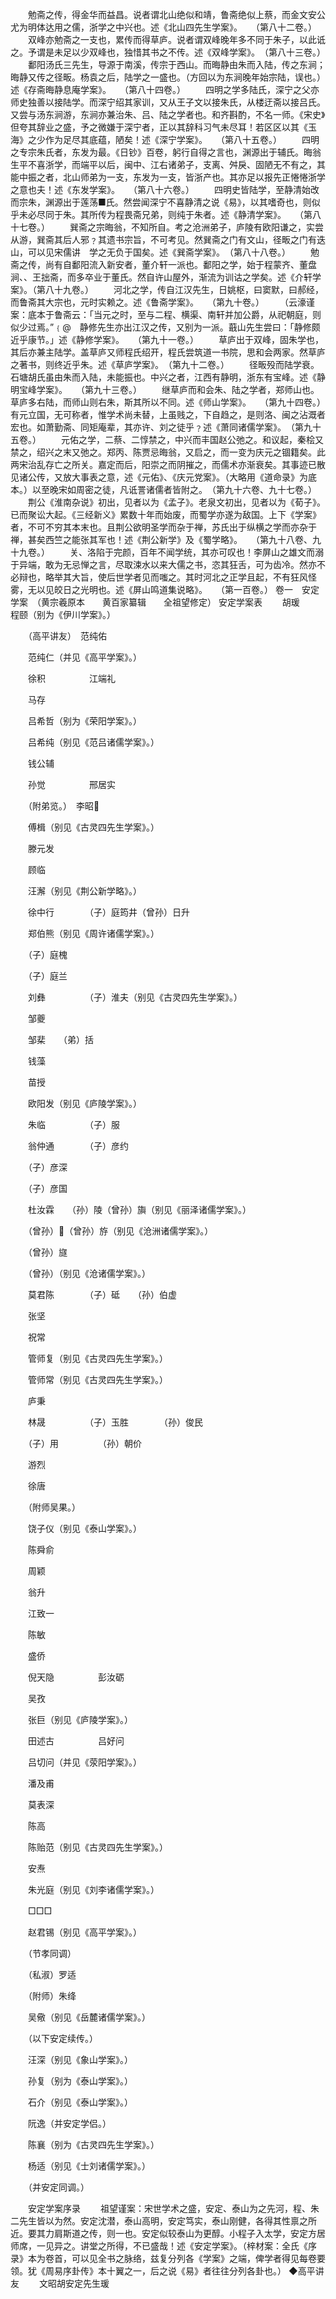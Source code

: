 <!-- { "loadSidebar": true } -->
　　勉斋之传，得金华而益昌。说者谓北山绝似和靖，鲁斋绝似上蔡，而金文安公尤为明体达用之儒，浙学之中兴也。述《北山四先生学案》。　　（第八十二卷。）
　　双峰亦勉斋之一支也，累传而得草庐。说者谓双峰晚年多不同于朱子，以此诋之。予谓是未足以少双峰也，独惜其书之不传。述《双峰学案》。　（第八十三卷。）
　　鄱阳汤氏三先生，导源于南溪，传宗于西山。而晦静由朱而入陆，传之东涧；晦静又传之径畈。杨袁之后，陆学之一盛也。（方回以为东涧晚年始宗陆，误也。）述《存斋晦静息庵学案》。　　（第八十四卷。）
　　四明之学多陆氏，深宁之父亦师史独善以接陆学。而深宁绍其家训，又从王子文以接朱氏，从楼迂斋以接吕氏。又尝与汤东涧游，东涧亦兼治朱、吕、陆之学者也。和齐斟酌，不名一师。《宋史》但夸其辞业之盛，予之微嫌于深宁者，正以其辞科习气未尽耳！若区区以其《玉海》之少作为足尽其底蕴，陋矣！述《深宁学案》。　　（第八十五卷。）
　　四明之专宗朱氏者，东发为最。《日钞》百卷，躬行自得之言也，渊源出于辅氏。晦翁生平不喜浙学，而端平以后，闽中、江右诸弟子，支离、舛戾、固陋无不有之，其能中振之者，北山师弟为一支，东发为一支，皆浙产也。其亦足以报先正惓惓浙学之意也夫！述《东发学案》。　　（第八十六卷。）
　　四明史皆陆学，至静清始改而宗朱，渊源出于莲荡■氏。然尝闻深宁不喜静清之说《易》，以其嗜奇也，则似乎未必尽同于朱。其所传为程畏斋兄弟，则纯于朱者。述《静清学案》。　　（第八十七卷。）
　　巽斋之宗晦翁，不知所自。考之沧洲弟子，庐陵有欧阳谦之，实尝从游，巽斋其后人邪﹖其遗书宗旨，不可考见。然巽斋之门有文山，径畈之门有迭山，可以见宋儒讲　学之无负于国矣。述《巽斋学案》。　（第八十八卷。）
　　勉斋之传，尚有自鄱阳流入新安者，董介轩一派也。鄱阳之学，始于程蒙齐、董盘涧、、王拙斋，而多卒业于董氏。然自许山屋外，渐流为训诂之学矣。述《介轩学案》。（第八十九卷。）
　　河北之学，传自江汉先生，日姚枢，曰窦默，曰郝经，而鲁斋其大宗也，元时实赖之。述《鲁斋学案》。　　（第九十卷。）
　　（云濠谨案：底本于鲁斋云：「当元之时，至与二程、横渠、南轩并加公爵，从祀朝庭，则似少过焉。”﹛@　静修先生亦出江汉之传，又别为一派。蕺山先生尝曰：「静修颇近乎康节。」述《静修学案》。　　（第九十一卷。）
　　草庐出于双峰，固朱学也，其后亦兼主陆学。盖草庐又师程氏绍开，程氏尝筑道一书院，思和会两家。然草庐之著书，则终近乎朱。述《草庐学案》。　（第九十二卷。）
　　径畈殁而陆学衰。石塘胡氏虽由朱而入陆，未能振也。中兴之者，江西有静明，浙东有宝峰。述《静明宝峰学案》。　　（第九十三卷。）
　　继草庐而和会朱、陆之学者，郑师山也。草庐多右陆，而师山则右朱，斯其所以不同。述《师山学案》。　　（第九十四卷。）　　
有元立国，无可称者，惟学术尚未替，上虽贱之，下自趋之，是则洛、闽之沾溉者宏也。如萧勤斋、同矩庵辈，其亦许、刘之徒乎﹖述《萧同诸儒学案》。　（第九十五卷。）
　　元佑之学，二蔡、二惇禁之，中兴而丰国赵公弛之。和议起，秦桧又禁之，绍兴之末又弛之。郑丙、陈贾忌晦翁，又启之，而一变为庆元之锢籍矣。此两宋治乱存亡之所关。嘉定而后，阳崇之而阴摧之，而儒术亦渐衰矣。其事迹已散见诸公传，又放大事表之意，述《元佑》、《庆元党案》。（大略用《道命录》为底本。）以至晚宋如周密之徒，凡诋詈诸儒者皆附之。　（第九十六卷、九十七卷。）
　　荆公《淮南杂说》初出，见者以为《孟子》。老泉文初出，见者以为《荀子》。已而聚讼大起。《三经新义》累数十年而始废，而蜀学亦遂为敌国。上下《学案》者，不可不穷其本末也。且荆公欲明圣学而杂于禅，苏氏出于纵横之学而亦杂于禅，甚矣西竺之能张其军也！述《荆公新学》及《蜀学略》。　　（第九十八卷、九十九卷。）
　　关、洛陷于完颜，百年不闻学统，其亦可叹也！李屏山之雄文而溺于异端，敢为无忌惮之言，尽取涑水以来大儒之书，恣其狂舌，可为齿冷。然亦不必辩也，略举其大旨，使后世学者见而嗤之。其时河北之正学且起，不有狂风怪雾，无以见皎日之光明也。述《屏山鸣道集说略》。　　（第一百卷。） 
 卷一　安定学案　（黄宗羲原本　　黄百家纂辑　　全祖望修定）
安定学案表
　　胡瑗　　　　　程颐（别为《伊川学案》。）

　　（高平讲友）　范纯佑

　　范纯仁（并见《高平学案》。）

　　徐积　　　　　江端礼

　　马存

　　吕希哲（别为《荣阳学案》。）

　　吕希纯（别见《范吕诸儒学案》。）

　　钱公辅

　　孙觉　　　　　邢居实

　　（附弟览。）　李昭

　　傅楫（别见《古灵四先生学案》。）

　　滕元发

　　顾临

　　汪澥（别见《荆公新学略》。）

　　徐中行　　　　（子）庭筠井（曾孙）日升

　　郑伯熊（别见《周许诸儒学案》。）

　　（子）庭槐

　　（子）庭兰

　　刘彝　　　　　（子）淮夫（别见《古灵四先生学案》。）

　　邹夔　　

　　邹棐　　（弟）括

　　钱藻

　　苗授

　　欧阳发（别见《庐陵学案》。）

　　朱临　　　　　（子）服

　　翁仲通　　　　（子）彦约

　　（子）彦深

　　（子）彦国

　　杜汝霖　　（孙）陵（曾孙）旟（别见《丽泽诸儒学案》。）

　　（曾孙）（曾孙）斿（别见《沧洲诸儒学案》。）

　　（曾孙）旞

　　（曾孙）（别见《沧诸儒学案》。）

　　莫君陈　　　　（子）砥　　（孙）伯虚

　　张坚

　　祝常

　　管师复（别见《古灵四先生学案》。）

　　管师常（别见《古灵四先生学案》。）

　　庐秉

　　林晟　　　　　（子）玉胜　　　　（孙）俊民

　　（子）用　　　　　（孙）朝价　

　　游烈

　　徐唐

　　（附师吴果。）

　　饶子仪（别见《泰山学案》。）

　　陈舜俞

　　周颖

　　翁升

　　江致一

　　陈敏

　　盛侨

　　倪天隐　　　　　彭汝砺

　　吴孜

　　张巨（别见《庐陵学案》。）

　　田述古　　　　　吕好问

　　吕切问（并见《荥阳学案》。）

　　潘及甫

　　莫表深

　　陈高

　　陈贻范（别见《古灵四先生学案》。）

　　安焘

　　朱光庭（别见《刘李诸儒学案》。）

　　□□□

　　赵君锡（别见《高平学案》。）

　　（节孝同调）

　　（私淑）罗适

　　（附师）朱绛

　　吴儆（别见《岳麓诸儒学案》。）

　　（以下安定续传。）

　　汪深（别见《象山学案》。）

　　孙复（别为《泰山学案》。）

　　石介（别见《泰山学案》。）

　　阮逸（并安定学侣。）

　　陈襄（别为《古灵四先生学案》。）

　　杨适（别见《士刘诸儒学案》。）

　　（并安定同调。）

　　安定学案序录
　　祖望谨案：宋世学术之盛，安定、泰山为之先河，程、朱二先生皆以为然。安定沈潜，泰山高明，安定笃实，泰山刚健，各得其性禀之所近。要其力肩斯道之传，则一也。安定似较泰山为更醇。小程子入太学，安定方居师席，一见异之。讲堂之所得，不已盛哉！述《安定学案》。（梓材案：全氏《序录》本为卷首，可以见全书之脉络，兹复分列各《学案》之端，俾学者得见每卷要领。犹《周易序卦传》本十翼之一，后之说《易》者往往分列各卦也。）
◆高平讲友
　　文昭胡安定先生瑗
